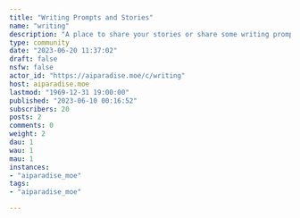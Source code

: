 ```yaml
---
title: "Writing Prompts and Stories" 
name: "writing"
description: "A place to share your stories or share some writing prompt ideas. Does not have to be created by/with the help of AI, any and all are welcome"
type: community
date: "2023-06-20 11:37:02"
draft: false
nsfw: false
actor_id: "https://aiparadise.moe/c/writing"
host: aiparadise.moe
lastmod: "1969-12-31 19:00:00"
published: "2023-06-10 00:16:52"
subscribers: 20
posts: 2
comments: 0
weight: 2
dau: 1
wau: 1
mau: 1
instances:
- "aiparadise_moe"
tags: 
- "aiparadise_moe"

---
```


